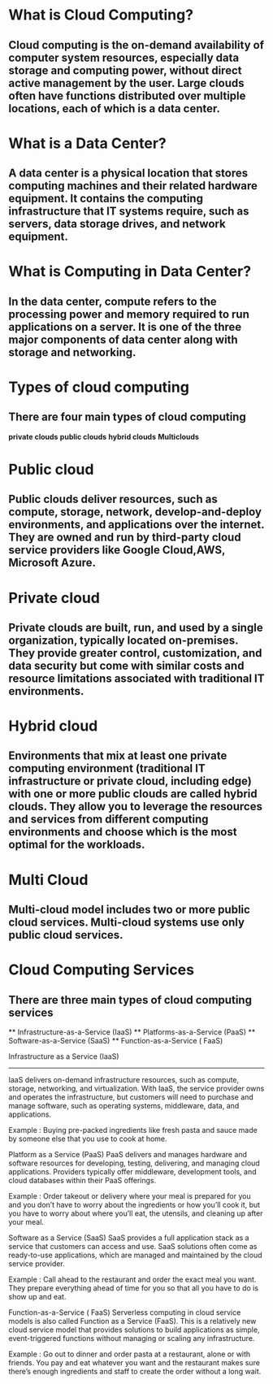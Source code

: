 # What is Cloud Computing?
## Cloud computing is the on-demand availability of computer system resources, especially data storage and computing power, without direct active management by the user. Large clouds often have functions distributed over multiple locations, each of which is a data center.


# What is a Data Center?
## A data center is a physical location that stores computing machines and their related hardware equipment. It contains the computing infrastructure that IT systems require, such as servers, data storage drives, and network equipment.


# What is Computing in Data Center?
## In the data center, compute refers to the processing power and memory required to run applications on a server. It is one of the three major components of data center along with storage and networking.

# Types of cloud computing
## There are four main types of cloud computing

**private clouds**
**public clouds**
**hybrid clouds**
**Multiclouds**


# Public cloud
## Public clouds deliver resources, such as compute, storage, network, develop-and-deploy environments, and applications over the internet. They are owned and run by third-party cloud service providers like Google Cloud,AWS, Microsoft Azure.

# Private cloud
## Private clouds are built, run, and used by a single organization, typically located on-premises. They provide greater control, customization, and data security but come with similar costs and resource limitations associated with traditional IT environments.

# Hybrid cloud
## Environments that mix at least one private computing environment (traditional IT infrastructure or private cloud, including edge) with one or more public clouds are called hybrid clouds. They allow you to leverage the resources and services from different computing environments and choose which is the most optimal for the workloads. 

# Multi Cloud
## Multi-cloud model includes two or more public cloud services. Multi-cloud systems use only public cloud services.



# Cloud Computing Services
## There are three main types of cloud computing services
** Infrastructure-as-a-Service (IaaS)
** Platforms-as-a-Service (PaaS)
** Software-as-a-Service (SaaS)
** Function-as-a-Service ( FaaS)



Infrastructure as a Service (IaaS)
*******************************************
IaaS delivers on-demand infrastructure resources, such as compute, storage, networking, and virtualization. With IaaS, the service provider owns and operates the infrastructure, but customers will need to purchase and manage software, such as operating systems, middleware, data, and applications.

Example : Buying pre-packed ingredients like fresh pasta and sauce made by someone else that you use to cook at home. 

Platform as a Service (PaaS)
PaaS delivers and manages hardware and software resources for developing, testing, delivering, and managing cloud applications. Providers typically offer middleware, development tools, and cloud databases within their PaaS offerings.

Example : Order takeout or delivery where your meal is prepared for you and you don’t have to worry about the ingredients or how you’ll cook it, but you have to worry about where you’ll eat, the utensils, and cleaning up after your meal.  

Software as a Service (SaaS)
SaaS provides a full application stack as a service that customers can access and use. SaaS solutions often come as ready-to-use applications, which are managed and maintained by the cloud service provider.

Example : Call ahead to the restaurant and order the exact meal you want. They prepare everything ahead of time for you so that all you have to do is show up and eat.

Function-as-a-Service ( FaaS)
Serverless computing in cloud service models is also called Function as a Service (FaaS). This is a relatively new cloud service model that provides solutions to build applications as simple, event-triggered functions without managing or scaling any infrastructure.

Example : Go out to dinner and order pasta at a restaurant, alone or with friends. You pay and eat whatever you want and the restaurant makes sure there’s enough ingredients and staff to create the order without a long wait.








